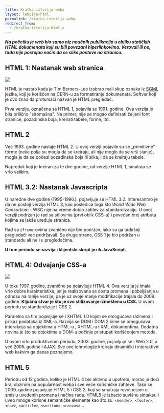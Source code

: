 ```yaml
---
title: Kratka istorija weba
layout: lekcija-html
permalink: /kratka-istorija-weba
redirect_from:
  - /kratka-istorija-html-a
---
```


***Na početku je web bio samo niz naučnih publikacija u obliku statičkih HTML dokumenata koji su bili povezani hiperlinkovima. Verovali ili ne, tada nije postojao način da se slike postave na stranicu.***

## HTML 1: Nastanak web stranica

![](https://upload.wikimedia.org/wikipedia/commons/9/9a/OED-LEXX-Bungler.jpg)

HTML je nastao kada je Tim Berners-Lee izabrao mali skup oznaka iz [SGML](https://en.wikipedia.org/wiki/Standard_Generalized_Markup_Language) jezika, koji je korišćen na CERN-u za formatiranje dokumenata. Softver koji je ovo znao da protumači nazvan je HTML pregledač.

Prva verzija, označena sa HTML 1, pojavila se 1991. godine. Ova verzija je bila prilično "siromašna". Na primer, nije se mogao definisati željeni font stranice, pozadinska boja, kreirati tabele, forme, itd.

## HTML 2

Već 1993. godine nastaje HTML 2. U ovoj verziji pojavile su se „primitivne“ forme (neka polja su mogla da se kreiraju, ali nije moglo da se vrši slanje), mogla je da se podesi pozadinska boja ili slika, i da se kreiraju tabele.

Napredak koji je kreiran za te dve godine, od verzije HTML 1, smatrao se vrlo velikim.

## HTML 3.2: Nastanak Javascripta

U naredne dve godine (1995-1996.), pojavljuje se HTML 3.2. Interesantno je da ne postoji verzija HTML 3, kao posledica toga što *World Wide Web Consortium* - W3C nije na vreme dobio zahtev za standardizaciju. U ovoj verziji podržan je rad sa stilovima (prvi oblik CSS-a) i povećan broj atributa kojima se lakše uređuje stranica.

Rad sa `iframe`-ovima zvanično nije bio podržan, iako su ga tadašnji pregledači već podržavali. Sa druge strane, CSS 1 je bio podržan u standardu ali ne i u pregledačima.

**U tom periodu se razvija i klijentski skript jezik JavaScript.**

## HTML 4: Odvajanje CSS-a

![](https://mediascopeinc.files.wordpress.com/2011/07/lego-website.png)

U toku 1997. godine, zvanično se pojavljuje HTML 4. Ova verzija je imala vrlo dobre karakteristike, jer je realizovana sa dosta promena i poboljšanja u odnosu na ranije verzije, pa je uz svoje manje modifikacije trajala do 2009. godine. **Ključna stvar je što je svo stilizovanje izmešteno u CSS.** U ovom periodu se standardizuje i CSS 2.

Paralelno sa tim pojavljuje se i XHTML 1.0 kojim se omogućava razmena i prikaz podataka iz XML-a. Razvija se DOM i DOM 2 čime se omogućava interakcija sa objektima u HTML-u , XHTML-u i XML dokumentima. Dodatna novina je što se objektima u DOM-u počinje pristupati korišćenjem metoda.

U ovom vrlo produktivnom periodu, 2003. godine, pojavljuje se i Web 2.0, a već 2005. godine i AJAX. Sve ove tehnologije kreiraju dinamički i interaktivni web kakvim ga danas poznajemo.

## HTML 5

Periodu od 12 godina, koliko je HTML 4 bio aktivno u upotrebi, morao je doći kraj obzirom na popularnost weba i sve veće korisničke zahteve. Tako se 2009. godine pojavljuje HTML 5 i CSS 3, koji se smatraju revolucijom u smislu uvedenih promena i načina rada. HTML5 je izbacio suvišnu sintaksu i uveo mnoge korisne semantičke elemente kao što su: `<header>`, `<footer>`, `<nav>`, `<article>`, `<section>`, `<canvas>`...
